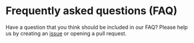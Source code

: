 # Frequently asked questions (FAQ)

Have a question that you think should be included in our FAQ? Please help us by creating an [issue](https://github.com/Shopify/web-foundation/issues/new?template=ENHANCEMENT.md) or opening a pull request.
